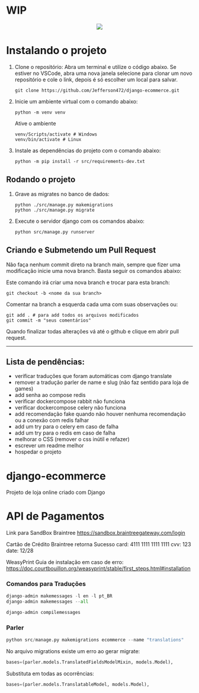 # WIP

<div align="center" id="badges">
    <img src="https://img.shields.io/badge/STATUS-WIP-red"/>
</div>

# Instalando o projeto

1. Clone o repositório:
Abra um terminal e utilize o código abaixo. Se estiver no VSCode, abra uma nova janela selecione para clonar um novo repositório e cole o link, depois é só escolher um local para salvar.
    
    ```
    git clone https://github.com/Jefferson472/django-ecommerce.git
    
    ```
    
2. Inicie um ambiente virtual com o comando abaixo:
    
    ```
    python -m venv venv
    
    ```
    
    Ative o ambiente
    
    ```
    venv/Scripts/activate # Windows
    venv/bin/activate # Linux
    
    ```
    
3. Instale as dependências do projeto com o comando abaixo:
    
    ```
    python -m pip install -r src/requirements-dev.txt
    
    ```
    

## Rodando o projeto

1. Grave as migrates no banco de dados:
    
    ```
    python ./src/manage.py makemigrations
    python ./src/manage.py migrate
    
    ```
    
2. Execute o servidor django com os comandos abaixo:
    
    ```
    python src/manage.py runserver
    
    ```
    

## Criando e Submetendo um Pull Request

Não faça nenhum commit direto na branch main, sempre que fizer uma modificação inicie uma nova branch. Basta seguir os comandos abaixo:

Este comando irá criar uma nova branch e trocar para esta branch:

```
git checkout -b <nome da sua branch>

```

Comentar na branch a esquerda cada uma com suas observações ou:

```
git add . # para add todos os arquivos modificados
git commit -m "seus comentários"

```

Quando finalizar todas alterações vá até o github e clique em abrir pull request.


---
## Lista de pendências:
- verificar traduções que foram automáticas com django translate
- remover a tradução parler de name e slug (não faz sentido para loja de games)
- add senha ao compose redis
- verificar dockercompose rabbit não funciona
- verificar dockercompose celery não funciona
- add recomendação fake quando não houver nenhuma recomendação ou a conexão com redis falhar
- add um try para o celery em caso de falha
- add um try para o redis em caso de falha
- melhorar o CSS (remover o css inútil e refazer)
- escrever um readme melhor
- hospedar o projeto

# django-ecommerce
Projeto de loja online criado com Django


# API de Pagamentos
Link para SandBox Braintree
https://sandbox.braintreegateway.com/login

Cartão de Crédito Braintree retorna Sucesso
card: 4111 1111 1111 1111
cvv: 123
date: 12/28

WeasyPrint
Guia de instalação em caso de erro:
https://doc.courtbouillon.org/weasyprint/stable/first_steps.html#installation


### Comandos para Traduções

```python
django-admin makemessages -l en -l pt_BR
django-admin makemessages --all
```
```python
django-admin compilemessages 
```

### Parler

```python
python src/manage.py makemigrations ecommerce --name "translations"
```

No arquivo migrations existe um erro ao gerar migrate:
```python
bases=(parler.models.TranslatedFieldsModelMixin, models.Model),
```
Substituta em todas as ocorrências:
```python
bases=(parler.models.TranslatableModel, models.Model),
```

